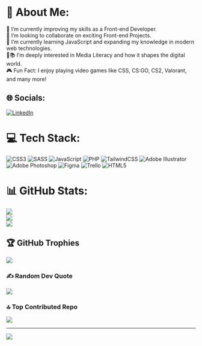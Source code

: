 # 💫 About Me:
🔭 I’m currently improving my skills as a Front-end Developer.<br>👯 I’m looking to collaborate on exciting Front-end Projects.<br>🌱 I’m currently learning JavaScript and expanding my knowledge in modern web technologies.<br>📱📚 I’m deeply interested in Media Literacy and how it shapes the digital world.<br>🎮 Fun Fact: I enjoy playing video games like CSS, CS:GO, CS2, Valorant, and many more!


## 🌐 Socials:
[![LinkedIn](https://img.shields.io/badge/LinkedIn-%230077B5.svg?logo=linkedin&logoColor=white)](https://linkedin.com/in/fatemeh-delkhosh) 

# 💻 Tech Stack:
![CSS3](https://img.shields.io/badge/css3-%231572B6.svg?style=for-the-badge&logo=css3&logoColor=white) ![SASS](https://img.shields.io/badge/SASS-hotpink.svg?style=for-the-badge&logo=SASS&logoColor=white) ![JavaScript](https://img.shields.io/badge/javascript-%23323330.svg?style=for-the-badge&logo=javascript&logoColor=%23F7DF1E) ![PHP](https://img.shields.io/badge/php-%23777BB4.svg?style=for-the-badge&logo=php&logoColor=white) ![TailwindCSS](https://img.shields.io/badge/tailwindcss-%2338B2AC.svg?style=for-the-badge&logo=tailwind-css&logoColor=white) ![Adobe Illustrator](https://img.shields.io/badge/adobe%20illustrator-%23FF9A00.svg?style=for-the-badge&logo=adobe%20illustrator&logoColor=white) ![Adobe Photoshop](https://img.shields.io/badge/adobe%20photoshop-%2331A8FF.svg?style=for-the-badge&logo=adobe%20photoshop&logoColor=white) ![Figma](https://img.shields.io/badge/figma-%23F24E1E.svg?style=for-the-badge&logo=figma&logoColor=white) ![Trello](https://img.shields.io/badge/Trello-%23026AA7.svg?style=for-the-badge&logo=Trello&logoColor=white) ![HTML5](https://img.shields.io/badge/html5-%23E34F26.svg?style=for-the-badge&logo=html5&logoColor=white)
# 📊 GitHub Stats:
![](https://github-readme-stats.vercel.app/api?username=Marci051&theme=ocean_dark&hide_border=false&include_all_commits=true&count_private=false)<br/>
![](https://github-readme-streak-stats.herokuapp.com/?user=Marci051&theme=ocean_dark&hide_border=false)<br/>
![](https://github-readme-stats.vercel.app/api/top-langs/?username=Marci051&theme=ocean_dark&hide_border=false&include_all_commits=true&count_private=false&layout=compact)

## 🏆 GitHub Trophies
![](https://github-profile-trophy.vercel.app/?username=Marci051&theme=blue-green&no-frame=false&no-bg=true&margin-w=4)

### ✍️ Random Dev Quote
![](https://quotes-github-readme.vercel.app/api?type=horizontal&theme=radical)

### 🔝 Top Contributed Repo
![](https://github-contributor-stats.vercel.app/api?username=Marci051&limit=5&theme=ocean_dark&combine_all_yearly_contributions=true)

---
[![](https://visitcount.itsvg.in/api?id=Marci051&icon=0&color=0)](https://visitcount.itsvg.in)

<!-- Proudly created with GPRM ( https://gprm.itsvg.in ) -->
